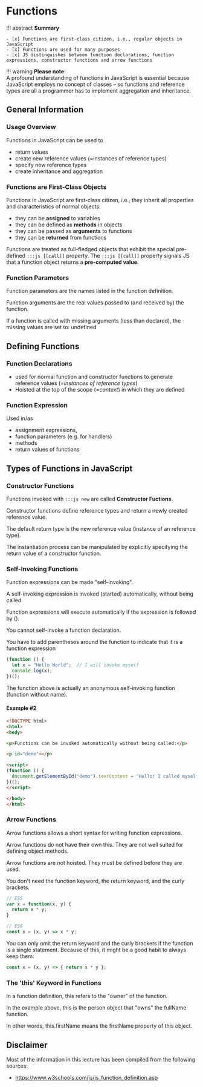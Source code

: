 # Functions

!!! abstract
    **Summary**

    - [x] Functions are first-class citizen, i.e., regular objects in JavaScript
    - [x] Functions are used for many purposes
    - [x] JS distinguishes between function declarations, function expressions, constructor functions and arrow functions


!!! warning
    **Please note:**  
    A profound understanding of functions in JavaScript is essential because JavaScript employs no concept of classes – so functions and reference types are all a programmer has to implement aggregation and inheritance. 


## General Information

### Usage Overview 
Functions in JavaScript can be used to

- return values
- create new reference values (=instances of reference types)
- specify new reference types
- create inheritance and aggregation

### Functions are First-Class Objects

Functions in JavaScript are first-class citizen, i.e., they inherit all properties and characteristics of normal objects:

- they can be **assigned** to variables
- they can be defined as **methods** in objects
- they can be passed as **arguments** to functions
- they can be **returned** from functions

Functions are treated as full-fledged objects that exhibit the special pre-defined `:::js [[call]]` property. 
The `:::js [[call]]` property signals JS that a function object returns a **pre-computed value**.


### Function Parameters

Function parameters are the names listed in the function definition.

Function arguments are the real values passed to (and received by) the function.

If a function is called with missing arguments (less than declared), the missing values are set to: undefined


## Defining Functions

### Function Declarations

- used for normal function and constructor functions to generate reference values (_=instances of reference types_)
- Hoisted at the top of the scope (=_context_) in which they are defined 



### Function Expression

Used in/as 

  - assignment expressions, 
  - function parameters (e.g. for handlers)
  - methods
  - return values of functions




## Types of Functions in JavaScript


### Constructor Functions

Functions invoked with `:::js new` are called __Constructor Fuctions__.

Constructor functions define reference types and return a newly created reference value.

The default return type is the new reference value (instance of an reference type).

The instantiation process can be manipulated by explicitly specifying the return value of a constructor function.




### Self-Invoking Functions

Function expressions can be made "self-invoking".

A self-invoking expression is invoked (started) automatically, without being called.

Function expressions will execute automatically if the expression is followed by ().

You cannot self-invoke a function declaration.

You have to add parentheses around the function to indicate that it is a function expression

``` javascript
(function () {
  let x = "Hello World";  // I will invoke myself
  console.log(x);
})();
```

The function above is actually an anonymous self-invoking function (function without name).


#### Example #2

``` html
<!DOCTYPE html>
<html>
<body>

<p>Functions can be invoked automatically without being called:</p>

<p id="demo"></p>

<script>
(function () {
  document.getElementById("demo").textContent = "Hello! I called myself";
})();
</script>

</body>
</html>
```


### Arrow Functions

Arrow functions allows a short syntax for writing function expressions.

Arrow functions do not have their own this. They are not well suited for defining object methods.

Arrow functions are not hoisted. They must be defined before they are used.

You don't need the function keyword, the return keyword, and the curly brackets.

```javascript
// ES5
var x = function(x, y) {
  return x * y;
}

// ES6
const x = (x, y) => x * y;
```

You can only omit the return keyword and the curly brackets if the function is a single statement. Because of this, it might be a good habit to always keep them:

```javascript
const x = (x, y) => { return x * y };
```

### The 'this' Keyword in Functions

In a function definition, this refers to the "owner" of the function.

In the example above, this is the person object that "owns" the fullName function.

In other words, this.firstName means the firstName property of this object.



## Disclaimer

Most of the information in this lecture has been compiled from the following sources:

* <https://www.w3schools.com/js/js_function_definition.asp>

